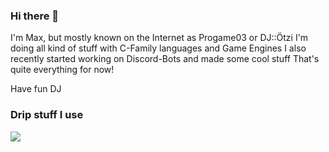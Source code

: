 ### Hi there 👋
I'm Max, but mostly known on the Internet as Progame03 or DJ::Ötzi
I'm doing all kind of stuff with C-Family languages and Game Engines
I also recently started working on Discord-Bots and made some cool stuff
That's quite everything for now!

Have fun
DJ

### Drip stuff I use
<img align="center" src="https://github-readme-stats.vercel.app/api/<CARD_TYPE>/?username=<USERNAME>&theme=<THEME_NAME>" />

<!--
**Progame03/Progame03** is a ✨ _special_ ✨ repository because its `README.md` (this file) appears on your GitHub profile.

Here are some ideas to get you started:

- 🔭 I’m currently working on ...
- 🌱 I’m currently learning ...
- 👯 I’m looking to collaborate on ...
- 🤔 I’m looking for help with ...
- 💬 Ask me about ...
- 📫 How to reach me: ...
- 😄 Pronouns: ...
- ⚡ Fun fact: ...
-->
